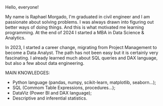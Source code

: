 Hello, everyone!

My name is Raphael Morgado, I'm graduated in civil engineer and I am passionate about solving problems. I was always drawn into figuring out better ways of doing things. And this is what motivated me learning programming. At the end of 2024 I started a MBA in Data Science & Analytics.

In 2023, I started a career change, migrating from Project Management to become a Data Analyst. The path has not been easy but it is certainly very fascinating. I already learned much about SQL queries and DAX language, but also a few about data engineering.

MAIN KNOWLEDGES:
- Python language (pandas, numpy, scikit-learn, matplotlib, seaborn...);
- SQL (Commom Table Expressions, procedures...);
- DataViz (Power BI and DAX language);
- Descriptive and inferential statistics.
  
<!---
raphaelbmorgado/raphaelbmorgado is a ✨ special ✨ repository because its `README.md` (this file) appears on your GitHub profile.
You can click the Preview link to take a look at your changes.
--->
